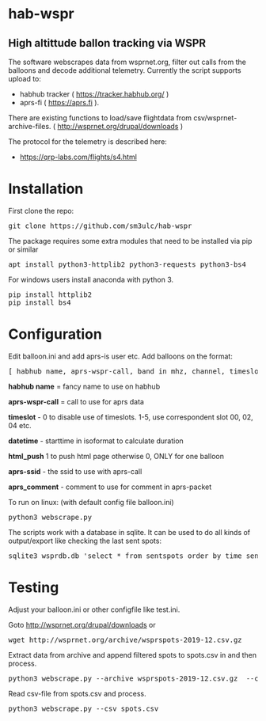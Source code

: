 # hab-wspr

## High altittude ballon tracking via WSPR

The software webscrapes data from wsprnet.org, filter out calls from the balloons and decode additional telemetry. Currently the script supports upload to:

* habhub tracker ( https://tracker.habhub.org/ )
* aprs-fi ( https://aprs.fi ).

There are existing functions to load/save flightdata from csv/wsprnet-archive-files.
( http://wsprnet.org/drupal/downloads )

The protocol for the telemetry is described here:

* https://qrp-labs.com/flights/s4.html


# Installation

First clone the repo:

<pre>
git clone https://github.com/sm3ulc/hab-wspr
</pre>

The package requires some extra modules that need to be installed via pip or similar

<pre>
apt install python3-httplib2 python3-requests python3-bs4
</pre>


For windows users install anaconda with python 3.

<pre>
pip install httplib2
pip install bs4
</pre>

# Configuration

Edit balloon.ini and add aprs-is user etc. Add balloons on the format:

<pre>
[ habhub name, aprs-wspr-call, band in mhz, channel, timeslot, datetime, html_push, aprs-ssid, aprs_comment]
</pre>


**habhub name** = fancy name to use on habhub

**aprs-wspr-call** = call to use for aprs data

**timeslot** - 0 to disable use of timeslots. 1-5, use correspondent slot 00, 02, 04 etc.

**datetime** - starttime in isoformat to calculate duration

**html_push** 1 to push html page otherwise 0, ONLY for one balloon

**aprs-ssid** - the ssid to use with aprs-call

**aprs_comment** - comment to use for comment in aprs-packet


To run on linux: (with default config file balloon.ini)

<pre>
python3 webscrape.py
</pre>


The scripts work with a database in sqlite. It can be used to do all kinds of output/export like checking the last sent spots:

<pre>
sqlite3 wsprdb.db 'select * from sentspots order by time_sent desc limit 30'
</pre>

# Testing

Adjust your balloon.ini or other configfile like test.ini.

Goto http://wsprnet.org/drupal/downloads or

<pre>
wget http://wsprnet.org/archive/wsprspots-2019-12.csv.gz
</pre>

Extract data from archive and append filtered spots to spots.csv in and then process. 

<pre>
python3 webscrape.py --archive wsprspots-2019-12.csv.gz  --conf test.ini	 
</pre>

Read csv-file from spots.csv and process. 

<pre>
python3 webscrape.py --csv spots.csv
</pre>





